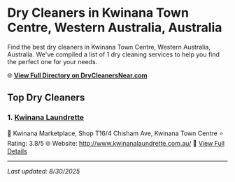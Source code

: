 # Dry Cleaners in Kwinana Town Centre, Western Australia, Australia

Find the best dry cleaners in Kwinana Town Centre, Western Australia, Australia. We've compiled a list of 1 dry cleaning services to help you find the perfect one for your needs.

🌐 **[View Full Directory on DryCleanersNear.com](https://drycleanersnear.com/city/Australia/Western%20Australia/Kwinana%20Town%20Centre)**

## Top Dry Cleaners

### 1. [Kwinana Laundrette](https://drycleanersnear.com/dryCleaner/68ad169a1d9ee695c9253211/kwinana-laundrette)
📍 Kwinana Marketplace, Shop T16/4 Chisham Ave, Kwinana Town Centre
⭐ Rating: 3.8/5
🌐 Website: http://www.kwinanalaundrette.com.au/
🔗 [View Full Details](https://drycleanersnear.com/dryCleaner/68ad169a1d9ee695c9253211/kwinana-laundrette)


---

*Last updated: 8/30/2025*

